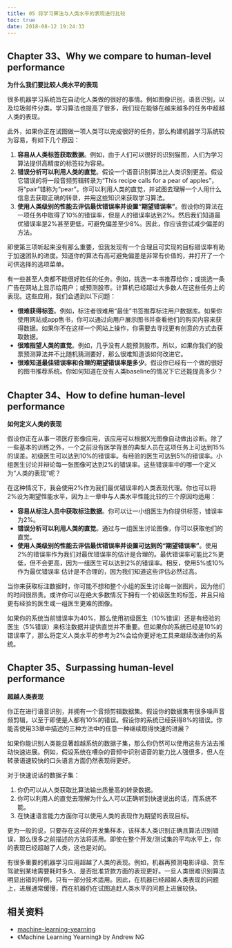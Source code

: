 ```yaml
---
title: 05 将学习算法与人类水平的表现进行比较
toc: true
date: 2018-08-12 19:24:33
---
```

## Chapter 33、Why we compare to human-level performance

**为什么我们要比较人类水平的表现**

很多机器学习系统旨在自动化人类做的很好的事情。例如图像识别，语音识别，以及垃圾邮件分类。学习算法也提高了很多，我们现在能够在越来越多的任务中超越人类的表现。

此外，如果你正在试图做一项人类可以完成很好的任务，那么构建机器学习系统较为容易，有如下几个原因：

1. **容易从人类标签获取数据**。例如，由于人们可以很好的识别猫图，人们为学习算法提供高精度的标签较为容易。
2. **错误分析可以利用人类的直觉**。假设一个语音识别算法比人类识别更差。假设它错误的将一段音频剪辑转录为“This recipe calls for a  pear  of apples”，将“pair”错称为“pear”。你可以利用人类的直觉，并试图去理解一个人用什么信息去获取正确的转录，并用这些知识来获取学习算法。
3. **使用人类级别的性能去评估最优错误率并设置“期望错误率”**。假设你的算法在一项任务中取得了10%的错误率，但是人的错误率达到2%。然后我们知道最优错误率是2%甚至更低，可避免偏差至少8%。因此，你应该尝试减少偏差的方法。

即使第三项听起来没有那么重要，但我发现有一个合理且可实现的目标错误率有助于加速团队的进度。知道你的算法有高可避免偏差是非常有价值的，并打开了一个可供选择的选项菜单。

有一些甚至人类都不能很好胜任的任务。例如，挑选一本书推荐给你；或挑选一条广告在网站上显示给用户；或预测股市。计算机已经超过大多数人在这些任务上的表现。这些应用，我们会遇到以下问题：

- **很难获得标签**。例如，标注者很难用“最佳”书签推荐标注用户数据库。如果你使用网站或app售书，你可以通过向用户展示图书并查看他们的购买内容来获得数据。如果你不在这样一个网站上操作，你需要去寻找更有创意的方式去获取数据。
- **很难指望人类的直觉**。例如，几乎没有人能预测股市。所以，如果你我们的股票预测算法并不比随机猜测要好，那么很难知道该如何改进它。
- **很难知道最佳错误率和合理的期望错误率是多少**。假设你已经有一个做的很好的图书推荐系统。你如何知道在没有人类baseline的情况下它还能提高多少？



## Chapter 34、How to define human-level performance

**如何定义人类的表现**

假设你正在从事一项医疗影像应用，该应用可以根据X光图像自动做出诊断。除了一些基本的训练之外，一个之前没有医学背景的典型人员在这项任务上可达到15%的误差。初级医生可以达到10%的错误率。有经验的医生可达到5%的错误率。小组医生讨论并辩论每一张图像可达到2%的错误率。这些错误率中的哪一个定义为“人类的表现”呢？

在这种情况下，我会使用2%作为我们最优错误率的人类表现代理。你也可以将2%设为期望性能水平，因为上一章中与人类水平性能比较的三个原因均适用：

- **容易从标注人员中获取标注数据**。你可以让一小组医生为你提供标签，错误率为2%。
- **错误分析可以利用人类的直觉**。通过与一组医生讨论图像，你可以获取他们的直觉。
- **使用人类级别的性能去评估最优错误率并设置可达到的“期望错误率”**。使用2%的错误率作为我们对最优错误率的估计是合理的。最优错误率可能比2%更低，但不会更高，因为一组医生可以达到2%的错误率。相反，使用5%或10%作为最优错误率 估计是不合理的，因为我们知道这些评估必然过高。

当你来获取标注数据时，你可能不想和整个小组的医生讨论每一张图片，因为他们的时间很昂贵。或许你可以在绝大多数情况下拥有一个初级医生的标签，并且只给更有经验的医生或一组医生更难的图像。

如果你的系统当前错误率为40%，那么使用初级医生（10%错误）还是有经验的医生（5%错误）来标注数据并提供直觉并不重要。但如果你的系统已经是10%的错误率了，那么将定义人类水平的参考为2%会给你更好地工具来继续改进你的系统。



## Chapter 35、Surpassing human-level performance

**超越人类表现**

你正在进行语音识别，并拥有一个音频剪辑数据集。假设你的数据集有很多噪声音频剪辑，以至于即使是人都有10%的错误。假设你的系统已经获得8%的错误。你能否使用33章中描述的三种方法中的任意一种继续取得快速的进展？

如果你能识别人类能显著超越系统的数据子集，那么你仍然可以使用这些方法去推动快速进展。例如，假设系统在嘈杂的音频中识别语音的能力比人强很多，但人在转录语速较快的口头语言方面仍然表现得更好。

对于快速说话的数据子集：

1. 你仍可以从人类获取比算法输出质量高的转录数据。
2. 你可以利用人的直觉去理解为什么人可以正确听到快速说出的话，而系统不能。
3. 在快速语言能力方面你可以使用人类的表现作为期望的表现目标。

更为一般的说，只要存在这样的开发集样本，该样本人类识别正确且算法识别错误，那么很多之前描述的方法将适用。即使在整个开发/测试集的平均水平上，你的表现已经超越了人类，这也是对的。

有很多重要的机器学习应用超越了人类的表现。例如，机器再预测电影评级、货车驾驶到某地需要耗时多久、是否批准贷款方面的表现更好。一旦人类很难识别算法明显出错的样例，只有一部分技术适用。因此，在机器已经超越人类表现的问题上，进展通常缓慢，而在机器仍在试图追赶人类水平的问题上进展较快。


## 相关资料

- [machine-learning-yearning](https://github.com/xiaqunfeng/machine-learning-yearning/)
- 《Machine Learning Yearning》 by Andrew NG
